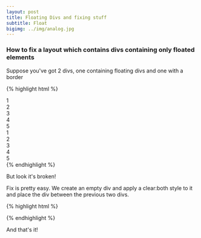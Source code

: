 ```yaml
---
layout: post
title: Floating Divs and fixing stuff
subtitle: Float
bigimg: ../img/analog.jpg
---
```


### How to fix a layout which contains divs containing only floated elements

Suppose you've got 2 divs, one containing floating divs and one with a border

{% highlight html %}
 <div>
    <div class="box"><span>1</span></div>
    <div class="box"><span>2</span></div>
    <div class="box"><span>3</span></div>
    <div class="box"><span>4</span></div>
    <div class="box clear"><span>5</span></div>
  </div> 
  <div class="floatContainer">
    <div class="box"><span>1</span></div>
    <div class="box"><span>2</span></div>
    <div class="box"><span>3</span></div>
    <div class="box"><span>4</span></div>
    <div class="box"><span>5</span></div>
  </div> 
{% endhighlight %} 

But look it's broken!

<script async src="//jsfiddle.net/alexwas/x049de9L/embed/"></script>

Fix is pretty easy. We create an empty div and apply a clear:both style to it and place the div between the previous two divs.

{% highlight html %}
<div style="clear:both"></div>
{% endhighlight %} 

<script async src="//jsfiddle.net/alexwas/95m3fe2g/2/embed/"></script>

And that's it!
